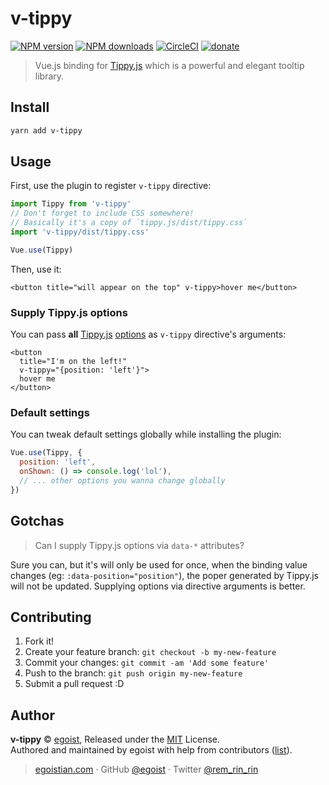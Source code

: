# v-tippy

[![NPM version](https://img.shields.io/npm/v/v-tippy.svg?style=flat)](https://npmjs.com/package/v-tippy) [![NPM downloads](https://img.shields.io/npm/dm/v-tippy.svg?style=flat)](https://npmjs.com/package/v-tippy) [![CircleCI](https://circleci.com/gh/egoist/v-tippy/tree/master.svg?style=shield)](https://circleci.com/gh/egoist/v-tippy/tree/master)  [![donate](https://img.shields.io/badge/$-donate-ff69b4.svg?maxAge=2592000&style=flat)](https://github.com/egoist/donate)

> Vue.js binding for [Tippy.js](https://atomiks.github.io/tippyjs/) which is a powerful and elegant tooltip library.

## Install

```bash
yarn add v-tippy
```

## Usage

First, use the plugin to register `v-tippy` directive:

```js
import Tippy from 'v-tippy'
// Don't forget to include CSS somewhere!
// Basically it's a copy of `tippy.js/dist/tippy.css`
import 'v-tippy/dist/tippy.css'

Vue.use(Tippy)
```

Then, use it:

```vue
<button title="will appear on the top" v-tippy>hover me</button>
```

### Supply Tippy.js options

You can pass **all** [Tippy.js](https://atomiks.github.io/tippyjs/) [options](https://atomiks.github.io/tippyjs/#all-settings) as `v-tippy` directive's arguments:

```vue
<button 
  title="I'm on the left!" 
  v-tippy="{position: 'left'}">
  hover me
</button>
```

### Default settings

You can tweak default settings globally while installing the plugin:

```js
Vue.use(Tippy, {
  position: 'left',
  onShown: () => console.log('lol'),
  // ... other options you wanna change globally
})
```

## Gotchas

> Can I supply Tippy.js options via `data-*` attributes?

Sure you can, but it's will only be used for once, when the binding value changes (eg: `:data-position="position"`), the poper generated by Tippy.js will not be updated. Supplying options via directive arguments is better.

## Contributing

1. Fork it!
2. Create your feature branch: `git checkout -b my-new-feature`
3. Commit your changes: `git commit -am 'Add some feature'`
4. Push to the branch: `git push origin my-new-feature`
5. Submit a pull request :D


## Author

**v-tippy** © [egoist](https://github.com/egoist), Released under the [MIT](./LICENSE) License.<br>
Authored and maintained by egoist with help from contributors ([list](https://github.com/egoist/v-tippy/contributors)).

> [egoistian.com](https://egoistian.com) · GitHub [@egoist](https://github.com/egoist) · Twitter [@rem_rin_rin](https://twitter.com/rem_rin_rin)
